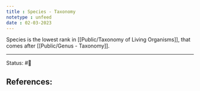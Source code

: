 ```yaml
---
title : Species - Taxonomy
notetype : unfeed
date : 02-03-2023
---
```


Species is the lowest rank in [[Public/Taxonomy of Living Organisms]], that comes after [[Public/Genus - Taxonomy]].

-----

Status: #🌱 

References:
- 
